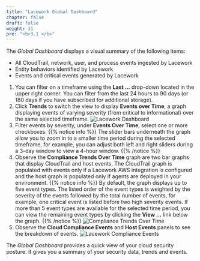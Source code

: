 ```yaml
---
title: "Lacework Global Dashboard"
chapter: false
draft: false
weight: 31
pre: "<b>3.1 </b>"
---
```


The _Global Dashboard_ displays a visual summary of the following items:

* All CloudTrail, network, user, and process events ingested by Lacework
* Entity behaviors identified by Lacework
* Events and critical events generated by Lacework

1. You can filter on a timeframe using the **Last …** drop-down located in the upper right corner. You can filter from the last 24 hours to 90 days (or 180 days if you have subscribed for additional storage).
2. Click **Trends** to switch the view to display **Events over Time**, a graph displaying events of varying severity (from critical to informational) over the same selected timeframe.
![Lacework Dashboard](/images/lacework-dashboard.png)
3. Filter events by severity, under **Events Over Time**, select one or more checkboxes.
{{% notice info %}}
The slider bars underneath the graph allow you to zoom in to a smaller time period during the selected timeframe, for example, you can adjust both left and right sliders during a 3-day window to view a 4-hour window.
{{% /notice %}}
4. Observe the **Compliance Trends Over Time** graph are two bar graphs that display CloudTrail and host events. The CloudTrail graph is populated with events only if a Lacework AWS integration is configured and the host graph is populated only if agents are deployed in your environment.
{{% notice info %}}
By default, the graph displays up to five event types. The listed order of the event types is weighted by the severity of the events followed by the total number of events, for example, one critical event is listed before two high severity events. If more than 5 event types are available for the selected time period, you can view the remaining event types by clicking the **View ...** link below the graph.
{{% /notice %}}
![Compliance Trends Over Time](/images/lacework-compliance-trends-over-time.png)
5. Observe the **Cloud Compliance Events** and **Host Events** panels to see the breakdown of events.
![Lacework Compliance Events](/images/lacework-compliance-events.png)

The _Global Dashboard_ provides a quick view of your cloud security posture. It gives you a summary of your security data, trends and events.
